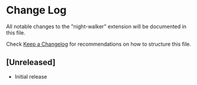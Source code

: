 # Change Log

All notable changes to the "night-walker" extension will be documented in this file.

Check [Keep a Changelog](http://keepachangelog.com/) for recommendations on how to structure this file.

## [Unreleased]

- Initial release
